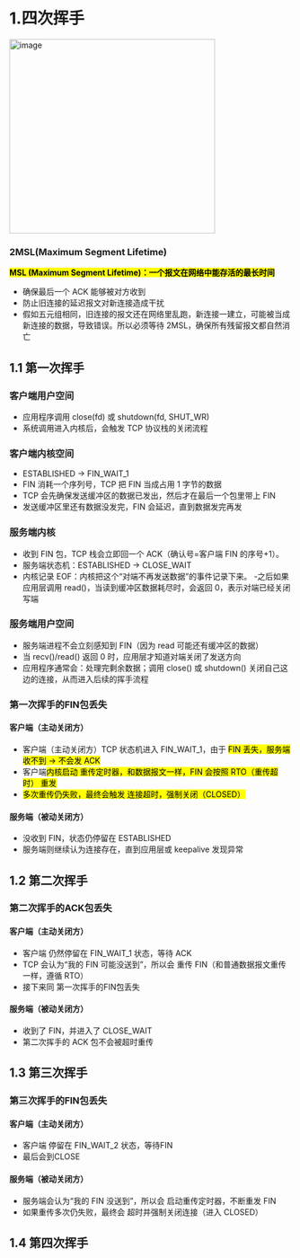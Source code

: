 # 1.四次挥手

<img width="366" height="346" alt="image" src="https://github.com/user-attachments/assets/9bf85772-0020-4cfc-b577-85001080a0dd" />

### 2MSL(Maximum Segment Lifetime)
<mark>**MSL (Maximum Segment Lifetime)：一个报文在网络中能存活的最长时间**</mark>
- 确保最后一个 ACK 能够被对方收到
- 防止旧连接的延迟报文对新连接造成干扰
- 假如五元组相同，旧连接的报文还在网络里乱跑，新连接一建立，可能被当成新连接的数据，导致错误。所以必须等待 2MSL，确保所有残留报文都自然消亡

## 1.1 第一次挥手
### 客户端用户空间
- 应用程序调用 close(fd) 或 shutdown(fd, SHUT_WR)
- 系统调用进入内核后，会触发 TCP 协议栈的关闭流程

### 客户端内核空间
- ESTABLISHED → FIN_WAIT_1
- FIN 消耗一个序列号，TCP 把 FIN 当成占用 1 字节的数据
- TCP 会先确保发送缓冲区的数据已发出，然后才在最后一个包里带上 FIN
- 发送缓冲区里还有数据没发完，FIN 会延迟，直到数据发完再发


### 服务端内核
- 收到 FIN 包，TCP 栈会立即回一个 ACK（确认号=客户端 FIN 的序号+1）。
- 服务端状态机：ESTABLISHED → CLOSE_WAIT
- 内核记录 EOF：内核把这个“对端不再发送数据”的事件记录下来。
-之后如果应用层调用 read()，当读到缓冲区数据耗尽时，会返回 0，表示对端已经关闭写端

### 服务端用户空间
- 服务端进程不会立刻感知到 FIN（因为 read 可能还有缓冲区的数据）
- 当 recv()/read() 返回 0 时，应用层才知道对端关闭了发送方向
- 应用程序通常会：处理完剩余数据；调用 close() 或 shutdown() 关闭自己这边的连接，从而进入后续的挥手流程

### 第一次挥手的FIN包丢失
#### 客户端（主动关闭方）
- 客户端（主动关闭方）TCP 状态机进入 FIN_WAIT_1，由于 <mark>FIN 丢失，服务端收不到 → 不会发 ACK</mark>
- 客户端<mark>内核启动 重传定时器，和数据报文一样，FIN 会按照 RTO（重传超时） 重发</mark>
- <mark>多次重传仍失败，最终会触发 连接超时，强制关闭（CLOSED）</mark> <br>

#### 服务端（被动关闭方）
- 没收到 FIN，状态仍停留在 ESTABLISHED
- 服务端则继续认为连接存在，直到应用层或 keepalive 发现异常

## 1.2 第二次挥手

### 第二次挥手的ACK包丢失

#### 客户端（主动关闭方）
- 客户端 仍然停留在 FIN_WAIT_1 状态，等待 ACK
- TCP 会认为“我的 FIN 可能没送到”，所以会 重传 FIN（和普通数据报文重传一样，遵循 RTO）
- 接下来同 第一次挥手的FIN包丢失
  
#### 服务端（被动关闭方）
- 收到了 FIN，并进入了 CLOSE_WAIT
- 第二次挥手的 ACK 包不会被超时重传

## 1.3 第三次挥手
### 第三次挥手的FIN包丢失
#### 客户端（主动关闭方）
- 客户端 停留在 FIN_WAIT_2 状态，等待FIN
- 最后会到CLOSE

  
#### 服务端（被动关闭方）
- 服务端会认为“我的 FIN 没送到”，所以会 启动重传定时器，不断重发 FIN
- 如果重传多次仍失败，最终会 超时并强制关闭连接（进入 CLOSED）
## 1.4 第四次挥手
